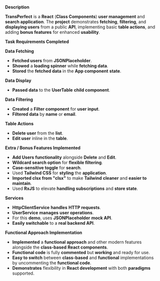 **Description**

**TransPerfect** is a **React** (**Class Components**) **user management** and **search application**. The **project** demonstrates **fetching**, **filtering**, and **displaying users** from a public **API**, implementing basic **table actions**, and adding **bonus features** for enhanced **usability**.

**Task Requirements Completed**

**Data Fetching**

- **Fetched users** from **JSONPlaceholder**.
- **Showed** a **loading spinner** while **fetching data**.
- **Stored** the **fetched data** in the **App component** **state**.

**Data Display**

- **Passed data** to the **UserTable** **child component**.

**Data Filtering**

- **Created** a **Filter component** for **user input**.
- **Filtered data** by **name** or **email**.

**Table Actions**

- **Delete user** from the **list**.
- **Edit user** inline in the **table**.

**Extra / Bonus Features Implemented**

- **Add Users** **functionality** alongside **Delete** and **Edit**.
- **Wildcard search option** for **flexible filtering**.
- **Case-sensitive toggle** for **search**.
- Used **Tailwind CSS** for **styling** the **application**.
- **Imported clsx from "clsx"** to make **Tailwind** **cleaner** and **easier to maintain**.
- Used **RxJS** to elevate **handling subscriptions** and **store state**.

**Services**

- **HttpClientService** **handles** **HTTP requests**.
- **UserService** **manages** **user operations**.
- For this **demo**, uses **JSONPlaceholder** **mock API**.
- **Easily switchable** to a **real backend API**.
  
 **Functional Approach Implementation**

- **Implemented** a **functional approach** and other modern features alongside the **class-based** **React components**.
- **Functional code** is fully **commented** but **working** and ready for use.
- **Easy to switch** between **class-based** and **functional** implementations by uncommenting the **functional code**.
- **Demonstrates** flexibility in **React development** with both **paradigms** supported.

